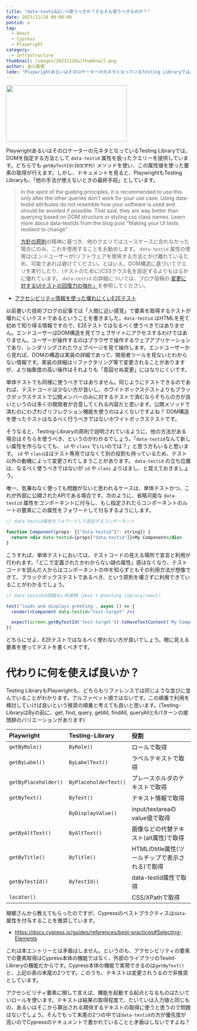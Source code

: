 ```yaml
---
title: "data-testidはいつ使うべきか？そもそも使うべきなのか？"
date: 2023/11/28 00:00:00
postid: a
tag:
  - React
  - Cypress
  - Playwright
category:
  - Infrastructure
thumbnail: /images/20231128a/thumbnail.png
author: 澁川喜規
lede: "Playwrightあるいはそのロケーターの元ネタとなっているTesting Libraryでは、DOMを指定する方法として data-testid 属性を扱ったクエリーを提供しています。"
---
```


<img src="/images/20231128a/top.png" alt="" width="329" height="153">

Playwrightあるいはそのロケーターの元ネタとなっているTesting Libraryでは、DOMを指定する方法として ``data-testid`` 属性を扱ったクエリーを提供しています。どちらでも ``getByTestId(ID文字列)`` メソッドを使い、この属性値を使った要素の取得が行えます。しかし、ドキュメントを見ると、PlaywrightもTesting Libraryも、「他の手法が使えないときの最終手段」としています。

> In the spirit of the guiding principles, it is recommended to use this only after the other queries don't work for your use case. Using data-testid attributes do not resemble how your software is used and should be avoided if possible. That said, they are way better than querying based on DOM structure or styling css class names. Learn more about data-testids from the blog post "Making your UI tests resilient to change"
>
> [方針の原則](https://testing-library.com/docs/guiding-principles)の精神に基づき、他のクエリではユースケースに合わなかった場合にのみ、これを使用することをお勧めします。 ``data-testid`` 属性の使用は(エンドユーザーが)ソフトウェアを使用する方法とかけ離れているため、可能であれば避けてください。とはいえ、DOM構造に基づいてクエリを実行したり、(テストのために)CSSクラス名を設定するよりもはるかに優れています。 `data-testid` の詳細については、ブログ投稿の [変更に対するUIテストの回復力の強化」](https://kentcdodds.com/blog/making-your-ui-tests-resilient-to-change)を参照してください。

* [アクセシビリティ情報を使った壊れにくいE2Eテスト](https://future-architect.github.io/articles/20210226/)

以前書いた技術ブログの記事では「人間に近い感覚」で要素を取得するテストが壊れにくいテストであるということを書きました。``data-testid`` はHTMLを見て初めて知り得る情報ですので、E2Eテストではなるべく使うべきではありません。エンドユーザーはDOM構造を見てウェブサイトにアクセスするわけではありません。ユーザーが操作するのはブラウザで操作するウェブアプリケーションであり、レンダリングされたウェブページを見て操作します。エンドユーザーから見れば、DOMの構造は実装の詳細であって、開発者ツールを見ないとわからない情報です。実装の詳細はリファクタリング等で変更されることがありますが、より抽象度の高い操作はそれよりも「意図せぬ変更」にはなりにくいです。

単体テストでも同様に使うべきではありません。同じようにテストできるのであれば、テストコードは少ない方が良いし、ホワイトボックステストよりもブラックボックステストで公開メンバーのみに対するテストで済むならそちらの方が良いというのは多くの開発者が合意してくれる内容だと思います。公開メソッドで済むのにわざわざリフレクション機能を使うのはよくないですよね？ DOM構造を使ったテストはなるべく行うべきではないホワイトボックステストです。

そうなると、Testing-Libraryの原則で説明されているように、他の方法がある場合はそちらを使うべき、というのがわかるでしょう。「``data-testid``なんて新しい属性を作らなくても、 ``id`` や ``class`` でいいのでは？」と思う方もいると思います。 ``id`` や ``class``ははテスト専用ではなくて別の役割も持っているため、テスト以外の動機によって変更されてしまうことがあります。 ``data-testid`` の立ち位置は、なるべく使うべきではないが ``id`` や ``class`` よりはまし、と覚えておきましょう。

唯一、気兼ねなく使っても問題がないと思われるケースは、単体テストかつ、これが外部に公開されたAPIである場合です。次のように、省略可能な ``data-testid`` 属性をコンポーネントに付与し、もし指定されたらコンポーネントのルートの要素にこの属性をフォワードして付与するようにします。

``` jsx
// data-testid属性をフォワードして設定するコンポーネント

function Component(props: {["data-testid"]?: string}) {
  return <div data-testid={props["data-testid"]}>My Component</div>
}
```

こうすれば、単体テストにおいては、テストコードの見える場所で宣言と利用が行われます。「どこで定義されたかわからない謎の属性」感はなくなり、テストコードを読んだ人からはコンポーネントの中を知らずともその利用方法が想像できて、ブラックボックステストであるべき、という原則を壊さずに利用できていることがわかるでしょう。

``` jsx
// data-testidの問題ない利用例（Jest + @testing-library/react）

test('loads and displays greeting', async () => {
  render(<Component data-testid="test-target" />)

  expect(screen.getByTestId('test-target')).toHaveTextContent('My Component')
})
```

どちらにせよ、E2Eテストではなるべく使わない方が良いでしょう。眼に見える要素を使ってテストを書くべきです。

# 代わりに何を使えば良いか？

Testing LibraryもPlaywrightも、どちらもリファレンスでは同じような並びに並んでいることがわかります。アルファベット順ではないです。この順番で利用を検討していけば良いという推奨の順番と考えても良いと思います。(Testing-LibraryはByの前に、get, find, query, getAll, findAll, queryAllと6パターンの接頭辞のバリエーションがあります)

| Playwright | Testing-Library | 役割 |
| :------- | :------ | :-----|
| `getByRole()` | `ByRole()` | ロールで取得 |
| `getByLabel()` | `ByLabelText()` | ラベルテキストで取得 |
| `getByPlaceholder()` | `ByPlaceholderText()` | プレースホルダのテキストで取得 |
| `getByText()` | `ByText()` | テキスト情報で取得 |
|  | `ByDisplayValue()` | input/textareaのvalue値で取得 |
| `getByAltText()` | `ByAltText()` | 画像などの代替テキスト(alt属性)で取得 |
| `getByTitle()` | `ByTitle()` | HTMLのtitle属性(ツールチップで表示される)で取得 |
| `getByTestId()` | `ByTestId()` | data-testid属性で取得 |
| `locator()` |  | CSS/XPathで取得 |

檳榔さんから教えてもらったのですが、Cypressのベストプラクティスは``data-``属性を付与することを推奨しています。

* https://docs.cypress.io/guides/references/best-practices#Selecting-Elements

これは本エントリーとは矛盾はしません。というのも、アクセシビリティの要素での要素取得はCypress本体の機能ではなく、外部のライブラリのTesint-Libraryの機能だからです。Cypress本体の機能で実現できるのは``getByText()``と、上記の表の末尾の2つです。このうち、テキストは変更されうるので非推奨としています。

アクセシビリティ要素に関して言えば、機能を起動する起点となるものはたいていロールを使います。テキストは結果の取得程度で、たいていは入力値と同じもの、あるいはそこから算出される期待するテキストの取得に使うと思うので問題はないでしょう。そんでもって末尾の2つの中では``data-testid``の方が優先度が高いのでCypressのドキュメントで書かれていることと矛盾はしないですよね？

